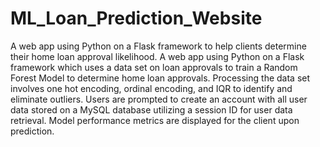 # ML_Loan_Prediction_Website
A web app using Python on a Flask framework to help clients determine their home loan approval likelihood.
A web app using Python on a Flask framework which uses a data set on loan approvals to train a Random Forest Model to determine home loan approvals. Processing the data set involves one hot encoding, ordinal encoding, and IQR to identify and eliminate outliers. Users are prompted to create an account with all user data stored on a MySQL database utilizing a session ID for user data retrieval. Model performance metrics are displayed for the client upon prediction.
